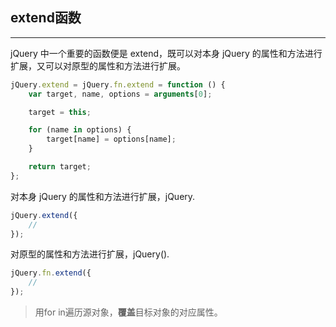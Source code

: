 ## extend函数
---

jQuery 中一个重要的函数便是 extend，既可以对本身 jQuery 的属性和方法进行扩展，又可以对原型的属性和方法进行扩展。

```js
jQuery.extend = jQuery.fn.extend = function () {
    var target, name, options = arguments[0];

    target = this;

    for (name in options) {
        target[name] = options[name];
    }

    return target;
};
```

对本身 jQuery 的属性和方法进行扩展，jQuery.
```js
jQuery.extend({
    //
});
```

对原型的属性和方法进行扩展，jQuery().
```js
jQuery.fn.extend({
    //
});
```

> 用for in遍历源对象，**覆盖**目标对象的对应属性。


